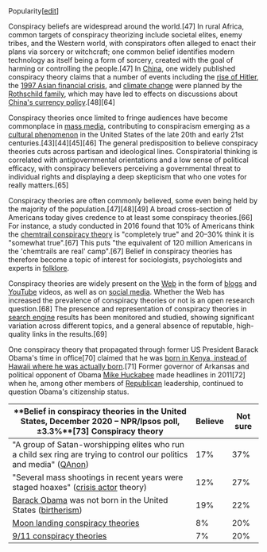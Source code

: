 ##
Popularity[[edit](/w/index.php?title=Conspiracy\_theory&action=edit&section=5
"Edit section: Popularity")]

Conspiracy beliefs are widespread around the world.[47] In rural Africa,
common targets of conspiracy theorizing include societal elites, enemy tribes,
and the Western world, with conspirators often alleged to enact their plans
via sorcery or witchcraft; one common belief identifies modern technology as
itself being a form of sorcery, created with the goal of harming or
controlling the people.[47] In [China](/wiki/China "China"), one widely
published conspiracy theory claims that a number of events including the [rise
of Hitler](/wiki/Rise\_of\_Hitler "Rise of Hitler"), the [1997 Asian financial
crisis](/wiki/1997\_Asian\_financial\_crisis "1997 Asian financial crisis"), and
[climate change](/wiki/Climate\_change "Climate change") were planned by the
[Rothschild family](/wiki/Rothschild\_family "Rothschild family"), which may
have led to effects on discussions about [China's currency
policy](/wiki/Monetary\_policy\_of\_China "Monetary policy of China").[48][64]

Conspiracy theories once limited to fringe audiences have become commonplace
in [mass media](/wiki/Mass\_media "Mass media"), contributing to conspiracism
emerging as a [cultural phenomenon](/wiki/Cultural\_phenomenon "Cultural
phenomenon") in the United States of the late 20th and early 21st
centuries.[43][44][45][46] The general predisposition to believe conspiracy
theories cuts across partisan and ideological lines. Conspiratorial thinking
is correlated with antigovernmental orientations and a low sense of political
efficacy, with conspiracy believers perceiving a governmental threat to
individual rights and displaying a deep skepticism that who one votes for
really matters.[65]

Conspiracy theories are often commonly believed, some even being held by the
majority of the population.[47][48][49] A broad cross-section of Americans
today gives credence to at least some conspiracy theories.[66] For instance, a
study conducted in 2016 found that 10% of Americans think the [chemtrail
conspiracy theory](/wiki/Chemtrail\_conspiracy\_theory "Chemtrail conspiracy
theory") is "completely true" and 20–30% think it is "somewhat true".[67] This
puts "the equivalent of 120 million Americans in the 'chemtrails are real'
camp".[67] Belief in conspiracy theories has therefore become a topic of
interest for sociologists, psychologists and experts in
[folklore](/wiki/Folklore "Folklore").

Conspiracy theories are widely present on the [Web](/wiki/World\_Wide\_Web
"World Wide Web") in the form of [blogs](/wiki/Blog "Blog") and
[YouTube](/wiki/YouTube "YouTube") videos, as well as on [social
media](/wiki/Social\_media "Social media"). Whether the Web has increased the
prevalence of conspiracy theories or not is an open research question.[68] The
presence and representation of conspiracy theories in [search
engine](/wiki/Search\_engine "Search engine") results has been monitored and
studied, showing significant variation across different topics, and a general
absence of reputable, high-quality links in the results.[69]

One conspiracy theory that propagated through former US President Barack
Obama's time in office[70] claimed that he was [born in Kenya, instead of
Hawaii where he was actually
born](/wiki/Barack\_Obama\_citizenship\_conspiracy\_theories "Barack Obama
citizenship conspiracy theories").[71] Former governor of Arkansas and
political opponent of Obama [Mike Huckabee](/wiki/Mike\_Huckabee "Mike
Huckabee") made headlines in 2011[72] when he, among other members of
[Republican](/wiki/Republican\_Party\_\(United\_States\) "Republican Party
\(United States\)") leadership, continued to question Obama's citizenship
status.

\*\*Belief in conspiracy theories in the United States, December 2020 – NPR/Ipsos poll, ±3.3%\*\*[73] Conspiracy theory | Believe | Not sure 
---|---|--- 
"A group of Satan-worshipping elites who run a child sex ring are trying to control our politics and media" ([QAnon](/wiki/QAnon "QAnon")) | 17% | 37% 
"Several mass shootings in recent years were staged hoaxes" ([crisis actor](/wiki/Crisis\_actor "Crisis actor") theory) | 12% | 27% 
[Barack Obama](/wiki/Barack\_Obama "Barack Obama") was not born in the United States ([birtherism](/wiki/Birtherism "Birtherism")) | 19% | 22% 
[Moon landing conspiracy theories](/wiki/Moon\_landing\_conspiracy\_theories "Moon landing conspiracy theories") | 8% | 20% 
[9/11 conspiracy theories](/wiki/9/11\_conspiracy\_theories "9/11 conspiracy theories") | 7% | 20% 
 
